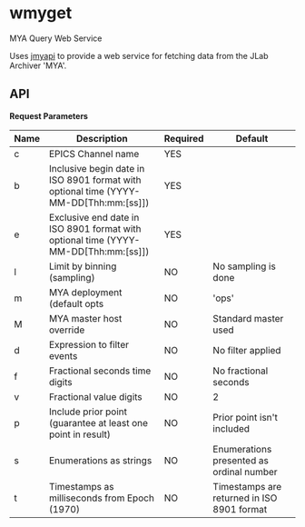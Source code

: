# wmyget
MYA Query Web Service

Uses [jmyapi](https://github.com/JeffersonLab/jmyapi) to provide a web service for fetching data from the JLab Archiver 'MYA'.

## API    

**Request Parameters**     

| Name  | Description                    | Required       | Default   |   
|-------|--------------------------------|----------------|-----------|   
| c     | EPICS Channel name             | YES            |           |  
| b     | Inclusive begin date in ISO 8901 format with optional time (YYYY-MM-DD[Thh:mm:[ss]]) | YES |  |  
| e     | Exclusive end date in ISO 8901 format with optional time (YYYY-MM-DD[Thh:mm:[ss]]) | YES |   |
| l     | Limit by binning (sampling)                                  | NO  | No sampling is done                        | 
| m     | MYA deployment (default opts                                 | NO  | 'ops'                                      |   
| M     | MYA master host override                                     | NO  | Standard master used                       |   
| d     | Expression to filter events                                  | NO  | No filter applied                          |   
| f     | Fractional seconds time digits                               | NO  | No fractional seconds                      |    
| v     | Fractional value digits                                      | NO  | 2                                          |   
| p     | Include prior point (guarantee at least one point in result) | NO  | Prior point isn't included                 |   
| s     | Enumerations as strings                                      | NO  | Enumerations presented as ordinal number   |   
| t     | Timestamps as milliseconds from Epoch (1970)                 | NO  | Timestamps are returned in ISO 8901 format |   
